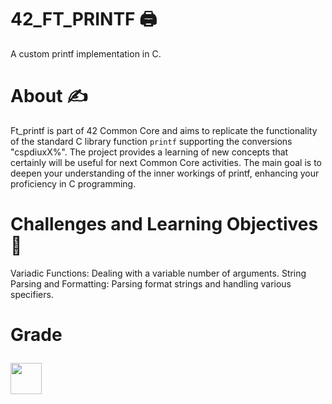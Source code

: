 # 42_FT_PRINTF 🖨️
A custom printf implementation in C. 

# About ✍️
Ft_printf is part of 42 Common Core and aims to replicate the functionality of the standard C library function `printf` supporting the conversions "cspdiuxX%". The project provides a learning of new concepts that certainly will be useful for next Common Core activities. The main goal is to deepen your understanding of the inner workings of printf, enhancing your proficiency in C programming.

# Challenges and Learning Objectives 🧠
Variadic Functions: Dealing with a variable number of arguments.
String Parsing and Formatting: Parsing format strings and handling various specifiers.

# Grade  <p><img height="50px" src="https://img.shields.io/badge/-100%20%2F%20100-success" /></p>
